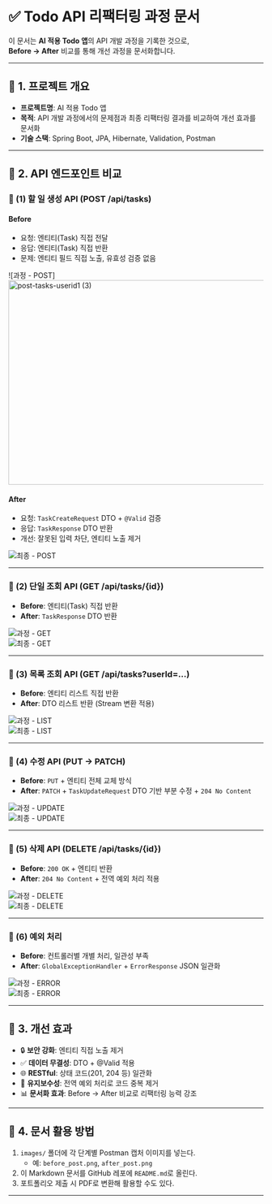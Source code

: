 # ✅ Todo API 리팩터링 과정 문서

이 문서는 **AI 적용 Todo 앱**의 API 개발 과정을 기록한 것으로,  
**Before → After** 비교를 통해 개선 과정을 문서화합니다.

---

## 📌 1. 프로젝트 개요
- **프로젝트명**: AI 적용 Todo 앱  
- **목적**: API 개발 과정에서의 문제점과 최종 리팩터링 결과를 비교하여 개선 효과를 문서화  
- **기술 스택**: Spring Boot, JPA, Hibernate, Validation, Postman  

---

## 📌 2. API 엔드포인트 비교

### 🔹 (1) 할 일 생성 API (POST /api/tasks)

#### Before
- 요청: 엔티티(Task) 직접 전달  
- 응답: 엔티티(Task) 직접 반환  
- 문제: 엔티티 필드 직접 노출, 유효성 검증 없음  

![과정 - POST]<img width="827" height="403" alt="post-tasks-userid1 (3)" src="https://github.com/user-attachments/assets/f82a1f94-d8cd-41d1-a9b2-ceef11140c84" />



#### After
- 요청: `TaskCreateRequest` DTO + `@Valid` 검증  
- 응답: `TaskResponse` DTO 반환  
- 개선: 잘못된 입력 차단, 엔티티 노출 제거  

![최종 - POST](./image/최종api테스트/after_post.png)

---

### 🔹 (2) 단일 조회 API (GET /api/tasks/{id})

- **Before**: 엔티티(Task) 직접 반환  
- **After**: `TaskResponse` DTO 반환  

![과정 - GET](images/before_get.png)  
![최종 - GET](images/after_get.png)

---

### 🔹 (3) 목록 조회 API (GET /api/tasks?userId=...)

- **Before**: 엔티티 리스트 직접 반환  
- **After**: DTO 리스트 반환 (Stream 변환 적용)  

![과정 - LIST](images/before_list.png)  
![최종 - LIST](images/after_list.png)

---

### 🔹 (4) 수정 API (PUT → PATCH)

- **Before**: `PUT` + 엔티티 전체 교체 방식  
- **After**: `PATCH` + `TaskUpdateRequest` DTO 기반 부분 수정 + `204 No Content`  

![과정 - UPDATE](images/before_update.png)  
![최종 - UPDATE](images/after_update.png)

---

### 🔹 (5) 삭제 API (DELETE /api/tasks/{id})

- **Before**: `200 OK` + 엔티티 반환  
- **After**: `204 No Content` + 전역 예외 처리 적용  

![과정 - DELETE](images/before_delete.png)  
![최종 - DELETE](images/after_delete.png)

---

### 🔹 (6) 예외 처리

- **Before**: 컨트롤러별 개별 처리, 일관성 부족  
- **After**: `GlobalExceptionHandler` + `ErrorResponse` JSON 일관화  

![과정 - ERROR](images/before_error.png)  
![최종 - ERROR](images/after_error.png)

---

## 📌 3. 개선 효과

- 🔒 **보안 강화**: 엔티티 직접 노출 제거  
- ✅ **데이터 무결성**: DTO + @Valid 적용  
- 🌐 **RESTful**: 상태 코드(201, 204 등) 일관화  
- 🔧 **유지보수성**: 전역 예외 처리로 코드 중복 제거  
- 📊 **문서화 효과**: Before → After 비교로 리팩터링 능력 강조  

---

## 📌 4. 문서 활용 방법

1. `images/` 폴더에 각 단계별 Postman 캡처 이미지를 넣는다.  
   - 예: `before_post.png`, `after_post.png`  
2. 이 Markdown 문서를 GitHub 레포에 `README.md`로 올린다.  
3. 포트폴리오 제출 시 PDF로 변환해 활용할 수도 있다.  

---
